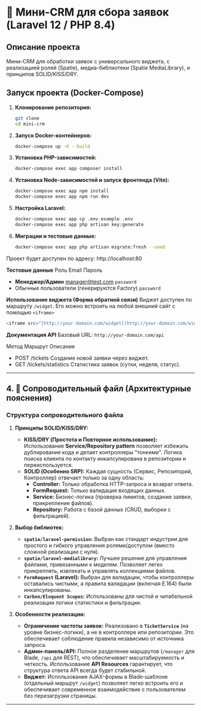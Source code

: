 # 🚀 Мини-CRM для сбора заявок (Laravel 12 / PHP 8.4)

## Описание проекта
Мини-CRM для обработки заявок с универсального виджета, с реализацией ролей (Spatie), медиа-библиотеки (Spatie MediaLibrary), и принципов SOLID/KISS/DRY.

## Запуск проекта (Docker-Compose)

1. **Клонирование репозитория:**
   ```bash
   git clone 
   cd mini-crm
   
2. **Запуск Docker-контейнеров:**
   ```bash
   docker-compose up -d --build

3. **Установка PHP-зависимостей:**
   ```bash
   docker-compose exec app composer install
   
4. **Установка Node-зависимостей и запуск фронтенда (Vite):**
   ```bash
   docker-compose exec app npm install
   docker-compose exec app npm run dev

5. **Настройка Laravel:**
   ```bash
   docker-compose exec app cp .env.example .env
   docker-compose exec app php artisan key:generate
   
6. **Миграции и тестовые данные:**
    ```bash
   docker-compose exec app php artisan migrate:fresh --seed

Проект будет доступен по адресу: http://localhost:80

**Тестовые данные**
Роль                    Email                      Пароль 
* **Менеджер/Админ**        manager@test.com       `password`
* Обычные пользователи	(генерируются Factory)	   `password`


**Использование виджета (Форма обратной связи)**
Виджет доступен по маршруту `/widget`. Его можно встроить на любой внешний сайт с помощью `<iframe>`
```bash
<iframe src="[http://your-domain.com/widget](http://your-domain.com/widget)" width="400" height="600" frameborder="0"></iframe>
```

**Документация API**
Базовый URL: `http://your-domain.com/api`

Метод	Маршрут	Описание
* POST	/tickets	Создание новой заявки через виджет.
* GET	/tickets/statistics	Статистика заявок (сутки, неделя, статус).

---

## 4. 📄 Сопроводительный файл (Архитектурные пояснения)

### Структура сопроводительного файла

1.  **Принципы SOLID/KISS/DRY:**
    * **KISS/DRY (Простота и Повторное использование):** Использование **Service/Repository pattern** позволяет избежать дублирования кода и делает контроллеры "тонкими". Логика поиска клиента по контакту инкапсулирована в репозитории и переиспользуется.
    * **SOLID (Особенно SRP):** Каждая сущность (Сервис, Репозиторий, Контроллер) отвечает только за одну область:
        * **Controller:** Только обработка HTTP-запроса и возврат ответа.
        * **FormRequest:** Только валидация входящих данных.
        * **Service:** Бизнес-логика (проверка лимитов, создание заявки, прикрепление файлов).
        * **Repository:** Работа с базой данных (CRUD, выборки с фильтрацией).

2.  **Выбор библиотек:**
    * **`spatie/laravel-permission`:** Выбран как стандарт индустрии для простого и гибкого управления ролями/доступом (вместо сложной реализации с нуля).
    * **`spatie/laravel-medialibrary`:** Лучшее решение для управления файлами, привязанными к моделям. Позволяет легко прикреплять, извлекать и управлять коллекциями файлов.
    * **`FormRequest` (Laravel):** Выбран для валидации, чтобы контроллеры оставались чистыми, а правила валидации (включая E.164) были инкапсулированы.
    * **`Carbon/Eloquent Scopes`:** Использованы для чистой и читабельной реализации логики статистики и фильтрации.

3.  **Особенности реализации:**
    * **Ограничение частоты заявок:** Реализовано в **`TicketService`** (на уровне бизнес-логики), а не в контроллере или репозитории. Это обеспечивает соблюдение правила независимо от источника запроса.
    * **Админ-панель/API:** Полное разделение маршрутов (`/manager` для Blade, `/api` для REST), что обеспечивает масштабируемость и четкость. Использование **API Resources** гарантирует, что структура ответа API всегда будет стабильной.
    * **Виджет:** Использование AJAX-формы в Blade-шаблоне (отдельный маршрут `/widget`) позволяет легко встроить его и обеспечивает современное взаимодействие с пользователем без перезагрузки страницы.

---




